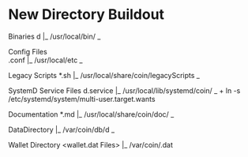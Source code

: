 # New Directory Buildout

Binaries
<coin>d 
    |_ /usr/local/bin/ _

Config Files    
<coin>.conf
    |_ /usr/local/etc _
    
Legacy Scripts
<coin>*.sh
    |_ /usr/local/share/coin/legacyScripts _
    
SystemD Service Files
<coin>d.service
    |_ /usr/local/lib/systemd/coin/ _
        + ln -s /etc/systemd/system/multi-user.target.wants
        
Documentation
*.md
    |_ /usr/local/share/coin/doc/ _
    
DataDirectory
<Generated>
    |_ /var/coin/db/<coin>d _
    
Wallet Directory
<wallet.dat Files>
    |_ /var/coin/<coin>.dat

    